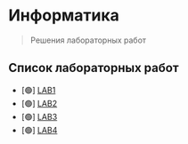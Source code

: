 # Информатика
> Решения лабораторных работ
## Список лабораторных работ
* [&#128994;] [LAB1](https://github.com/podumai/NSU/tree/main/FIRST_COURSE/Informatics/LAB1)
* [&#128994;] [LAB2](https://github.com/podumai/NSU/tree/main/FIRST_COURSE/Informatics/LAB2)
* [&#128994;] [LAB3](https://github.com/podumai/NSU/tree/main/FIRST_COURSE/Informatics/LAB3)
* [&#128994;] [LAB4](https://github.com/podumai/NSU/tree/main/FIRST_COURSE/Informatics/LAB4)
